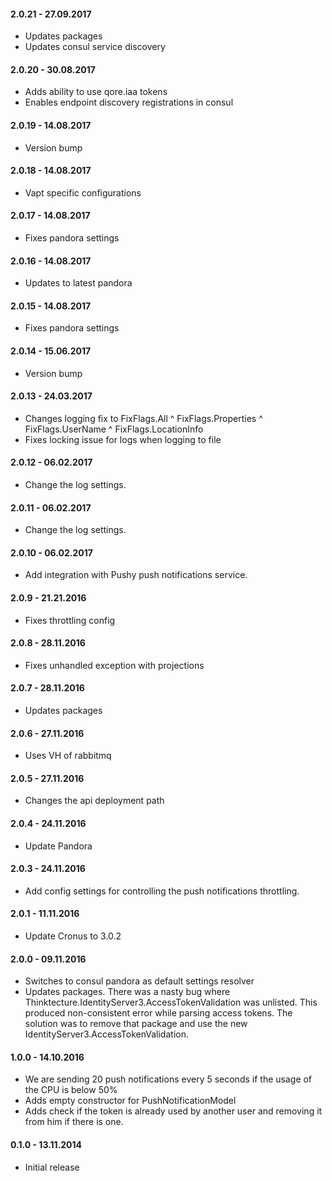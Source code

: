 #### 2.0.21 - 27.09.2017
* Updates packages
* Updates consul service discovery

#### 2.0.20 - 30.08.2017
* Adds ability to use qore.iaa tokens
* Enables endpoint discovery registrations in consul

#### 2.0.19 - 14.08.2017
* Version bump

#### 2.0.18 - 14.08.2017
* Vapt specific configurations

#### 2.0.17 - 14.08.2017
* Fixes pandora settings

#### 2.0.16 - 14.08.2017
* Updates to latest pandora

#### 2.0.15 - 14.08.2017
* Fixes pandora settings

#### 2.0.14 - 15.06.2017
* Version bump

#### 2.0.13 - 24.03.2017
* Changes logging fix to FixFlags.All ^ FixFlags.Properties ^ FixFlags.UserName ^ FixFlags.LocationInfo
* Fixes locking issue for logs when logging to file

#### 2.0.12 - 06.02.2017
* Change the log settings.

#### 2.0.11 - 06.02.2017
* Change the log settings.

#### 2.0.10 - 06.02.2017
* Add integration with Pushy push notifications service.

#### 2.0.9 - 21.21.2016
* Fixes throttling config

#### 2.0.8 - 28.11.2016
* Fixes unhandled exception with projections

#### 2.0.7 - 28.11.2016
* Updates packages

#### 2.0.6 - 27.11.2016
* Uses VH of rabbitmq

#### 2.0.5 - 27.11.2016
* Changes the api deployment path

#### 2.0.4 - 24.11.2016
* Update Pandora

#### 2.0.3 - 24.11.2016
* Add config settings for controlling the push notifications throttling.

#### 2.0.1 - 11.11.2016
* Update Cronus to 3.0.2

#### 2.0.0 - 09.11.2016
* Switches to consul pandora as default settings resolver
* Updates packages. There was a nasty bug where Thinktecture.IdentityServer3.AccessTokenValidation was unlisted. This produced non-consistent error while parsing access tokens. The solution was to remove that package and use the new IdentityServer3.AccessTokenValidation.

#### 1.0.0 - 14.10.2016
* We are sending 20 push notifications every 5 seconds if the usage of the CPU is below 50%
* Adds empty constructor for PushNotificationModel
* Adds check if the token is already used by another user and removing it from him if there is one.

#### 0.1.0 - 13.11.2014
* Initial release

